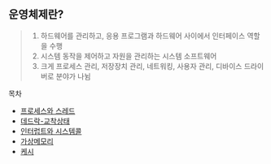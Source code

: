 ## 운영체제란?
> 1. 하드웨어를 관리하고, 응용 프로그램과 하드웨어 사이에서 인터페이스 역할을 수행
> 2. 시스템 동작을 제어하고 자원을 관리하는 시스템 소프트웨어
> 3. 크게 프로세스 관리, 저장장치 관리, 네트워킹, 사용자 관리, 디바이스 드라이버로 분야가 나뉨

목차
- [프로세스와 스레드](https://github.com/asci-00/TIL/tree/main/CS/OS/Process_Thread.md)
- [데드락-교착상태](https://github.com/asci-00/TIL/blob/main/CS/OS/DeadLock.md)
- [인터럽트와 시스템콜](https://github.com/asci-00/TIL/blob/main/CS/OS/Interrupt_SystemCall.md)
- [가상메모리](https://github.com/asci-00/TIL/blob/main/CS/OS/VirtualMemory.md)
- [케시](https://github.com/asci-00/TIL/blob/main/CS/OS/Cache.md)
